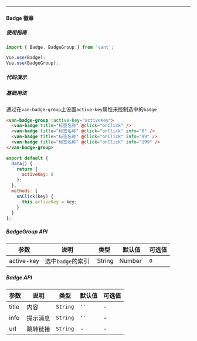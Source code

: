 ----------
#### Badge 徽章

##### 使用指南
``` javascript
import { Badge, BadgeGroup } from 'vant';

Vue.use(Badge);
Vue.use(BadgeGroup);
```

##### 代码演示

##### 基础用法

通过在`van-badge-group`上设置`active-key`属性来控制选中的`badge`

```html
<van-badge-group :active-key="activeKey">
  <van-badge title="标签名称" @click="onClick" />
  <van-badge title="标签名称" @click="onClick" info="8" />
  <van-badge title="标签名称" @click="onClick" info="99" />
  <van-badge title="标签名称" @click="onClick" info="199" />
</van-badge-group>
```

``` javascript
export default {
  data() {
    return {
      activeKey: 0
    };
  },
  methods: {
    onClick(key) {
      this.activeKey = key;
    }
  }
};
```

##### BadgeGroup API

| 参数 | 说明 | 类型 | 默认值 | 可选值 |
|-----------|-----------|-----------|-------------|-------------|
| active-key | 选中`badge`的索引 | `String | Number` | `0` | - |

##### Badge API
| 参数 | 说明 | 类型 | 默认值 | 可选值 |
|-----------|-----------|-----------|-------------|-------------|
| title | 内容 | `String` | `''` | - |
| info | 提示消息 | `String` | `''` | - |
| url | 跳转链接 | `String` | - | - |


